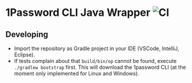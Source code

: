 # 1Password CLI Java Wrapper ![CI](https://github.com/mpdeimos/onepassword-java/workflows/CI/badge.svg)

## Developing

* Import the repository as Gradle project in your IDE (VSCode, IntelliJ, Eclipse).
* If tests complain about that `build/bin/op` cannot be found, execute `./gradlew bootstrap` first. This will download the 1password CLI (at the moment only implemented for Linux and Windows).
